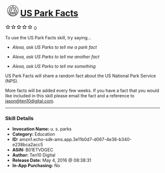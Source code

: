 # &nbsp;<img src="skill_icon" alt="US Park Facts icon" width="36"> [US Park Facts](http://alexa.amazon.com/#skills/amzn1.echo-sdk-ams.app.3e11b0d7-d067-4e38-b340-e238bca2acc5)
![0 stars](../../images/ic_star_border_black_18dp_1x.png)![0 stars](../../images/ic_star_border_black_18dp_1x.png)![0 stars](../../images/ic_star_border_black_18dp_1x.png)![0 stars](../../images/ic_star_border_black_18dp_1x.png)![0 stars](../../images/ic_star_border_black_18dp_1x.png) 0

To use the US Park Facts skill, try saying...

* *Alexa, ask US Parks to tell me a park fact*

* *Alexa, ask US Parks to tell me another fact*

* *Alexa, ask US Parks to tell me something*

US Park Facts will share a random fact about the US National Park Service (NPS).

More facts will be added every few weeks. If you have a fact that you would like included in this skill please email the fact and a reference to jason@ten10digital.com.

***

### Skill Details

* **Invocation Name:** u. s. parks
* **Category:** Education
* **ID:** amzn1.echo-sdk-ams.app.3e11b0d7-d067-4e38-b340-e238bca2acc5
* **ASIN:** B01ETVDGEC
* **Author:** Ten10 Digital
* **Release Date:** May 4, 2016 @ 08:38:31
* **In-App Purchasing:** No
